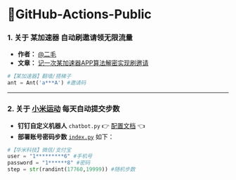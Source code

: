 # 🌈GitHub-Actions-Public

### 1. **关于 某加速器 自动刷邀请领无限流量**
* **作者：** [@二毛](https://erma0.cn)
* **文章：** [记一次某加速器APP算法解密实现刷邀请](https://segmentfault.com/a/1190000040012580)

```python
#【某加速器】翻墙/搭梯子
ant = Ant('a***A') #邀请码
```

---

### 2. **关于 [小米运动](https://app.mi.com/details?id=com.xiaomi.hm.health) 每天自动提交步数**
* **钉钉自定义机器人** `chatbot.py` 👉 [配置文档](https://github.com/zhuifengshen/DingtalkChatbot) 👈
* **部署账号密码步数** [`index.py`](https://github.com/s757129/GitHub-Actions-Public/blob/main/huami-step/index.py) 如下：

```python
#【华米科技】微信/支付宝
user = "1*********6" #手机号
password = "1******8" #密码
step = str(randint(17760,19999)) #随机步数
```
